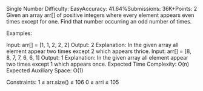 Single Number
Difficulty: EasyAccuracy: 41.64%Submissions: 36K+Points: 2
Given an array arr[] of positive integers where every element appears even times except for one. Find that number occurring an odd number of times.

Examples:

Input: arr[] = [1, 1, 2, 2, 2]
Output: 2
Explanation: In the given array all element appear two times except 2 which appears thrice.
Input: arr[] = [8, 8, 7, 7, 6, 6, 1]
Output: 1
Explanation: In the given array all element appear two times except 1 which appears once.
Expected Time Complexity: O(n)
Expected Auxiliary Space: O(1)

Constraints:
1 ≤ arr.size() ≤ 106
0 ≤ arri ≤ 105